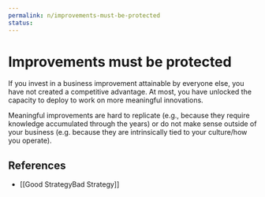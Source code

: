 ```yaml
---
permalink: n/improvements-must-be-protected
status: 
---
```

# Improvements must be protected

If you invest in a business improvement attainable by everyone else, you have not created a competitive advantage. At most, you have unlocked the capacity to deploy to work on more meaningful innovations.

Meaningful improvements are hard to replicate (e.g., because they require knowledge accumulated through the years) or do not make sense outside of your business (e.g. because they are intrinsically tied to your culture/how you operate).

## References

- [[Good StrategyBad Strategy]]
